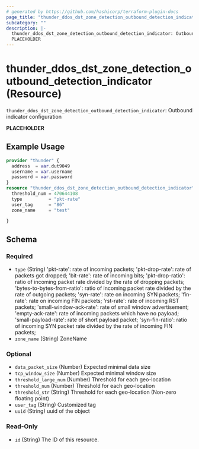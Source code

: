 ```yaml
---
# generated by https://github.com/hashicorp/terraform-plugin-docs
page_title: "thunder_ddos_dst_zone_detection_outbound_detection_indicator Resource - terraform-provider-thunder"
subcategory: ""
description: |-
  thunder_ddos_dst_zone_detection_outbound_detection_indicator: Outbound indicator configuration
  PLACEHOLDER
---
```


# thunder_ddos_dst_zone_detection_outbound_detection_indicator (Resource)

`thunder_ddos_dst_zone_detection_outbound_detection_indicator`: Outbound indicator configuration

__PLACEHOLDER__

## Example Usage

```terraform
provider "thunder" {
  address  = var.dut9049
  username = var.username
  password = var.password
}
resource "thunder_ddos_dst_zone_detection_outbound_detection_indicator" "thunder_ddos_dst_zone_detection_outbound_detection_indicator" {
  threshold_num = 470644108
  type          = "pkt-rate"
  user_tag      = "86"
  zone_name     = "test"

}
```

<!-- schema generated by tfplugindocs -->
## Schema

### Required

- `type` (String) 'pkt-rate': rate of incoming packets; 'pkt-drop-rate': rate of packets got dropped; 'bit-rate': rate of incoming bits; 'pkt-drop-ratio': ratio of incoming packet rate divided by the rate of dropping packets; 'bytes-to-bytes-from-ratio': ratio of incoming packet rate divided by the rate of outgoing packets; 'syn-rate': rate on incoming SYN packets; 'fin-rate': rate on incoming FIN packets; 'rst-rate': rate of incoming RST packets; 'small-window-ack-rate': rate of small window advertisement; 'empty-ack-rate': rate of incoming packets which have no payload; 'small-payload-rate': rate of short payload packet; 'syn-fin-ratio': ratio of incoming SYN packet rate divided by the rate of incoming FIN packets;
- `zone_name` (String) ZoneName

### Optional

- `data_packet_size` (Number) Expected minimal data size
- `tcp_window_size` (Number) Expected minimal window size
- `threshold_large_num` (Number) Threshold for each geo-location
- `threshold_num` (Number) Threshold for each geo-location
- `threshold_str` (String) Threshold for each geo-location (Non-zero floating point)
- `user_tag` (String) Customized tag
- `uuid` (String) uuid of the object

### Read-Only

- `id` (String) The ID of this resource.


